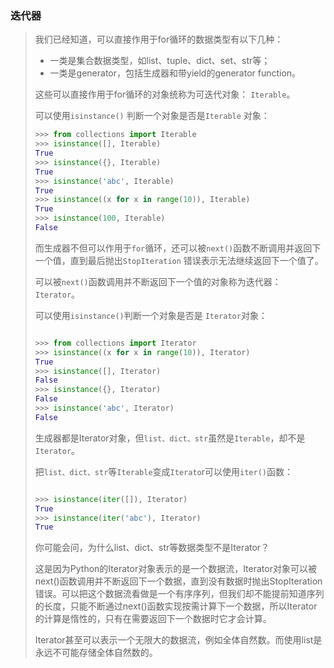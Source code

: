 ### 迭代器

> 我们已经知道，可以直接作用于for循环的数据类型有以下几种：
>
> * 一类是集合数据类型，如list、tuple、dict、set、str等；
> * 一类是generator，包括生成器和带yield的generator function。
>
> 这些可以直接作用于for循环的对象统称为可迭代对象： `Iterable`。
>
> 可以使用`isinstance()` 判断一个对象是否是`Iterable` 对象：
>
> ```python
> >>> from collections import Iterable
> >>> isinstance([], Iterable)
> True
> >>> isinstance({}, Iterable)
> True
> >>> isinstance('abc', Iterable)
> True
> >>> isinstance((x for x in range(10)), Iterable)
> True
> >>> isinstance(100, Iterable)
> False
> ```
>
> 而生成器不但可以作用于`for`循环，还可以被`next()`函数不断调用并返回下一个值，直到最后抛出`StopIteration` 错误表示无法继续返回下一个值了。
>
> 可以被`next()`函数调用并不断返回下一个值的对象称为迭代器：`Iterator`。
>
> 可以使用`isinstance()`判断一个对象是否是 `Iterator`对象：
>
> ```python
>
> >>> from collections import Iterator
> >>> isinstance((x for x in range(10)), Iterator)
> True
> >>> isinstance([], Iterator)
> False
> >>> isinstance({}, Iterator)
> False
> >>> isinstance('abc', Iterator)
> False
> ```
>
> 生成器都是Iterator对象，但`list、dict、str`虽然是`Iterable`，却不是`Iterator`。
>
> 把`list、dict、str`等`Iterable`变成`Iterato`r可以使用`iter()`函数：
>
> ```python
>
> >>> isinstance(iter([]), Iterator)
> True
> >>> isinstance(iter('abc'), Iterator)
> True
> ```
>
> 你可能会问，为什么list、dict、str等数据类型不是Iterator？
>
> 这是因为Python的Iterator对象表示的是一个数据流，Iterator对象可以被next()函数调用并不断返回下一个数据，直到没有数据时抛出StopIteration错误。可以把这个数据流看做是一个有序序列，但我们却不能提前知道序列的长度，只能不断通过next()函数实现按需计算下一个数据，所以Iterator的计算是惰性的，只有在需要返回下一个数据时它才会计算。
>
> Iterator甚至可以表示一个无限大的数据流，例如全体自然数。而使用list是永远不可能存储全体自然数的。